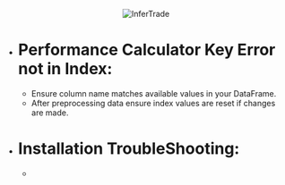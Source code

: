 <p align="center">
  <img src="https://www.infertrade.com/static/media/InferTradeLogo.5c2cc437.svg" alt="InferTrade"/>
</p>


  - # Performance Calculator Key Error not in Index:
      - Ensure column name matches available values in your DataFrame.
      - After preprocessing data ensure index values are reset if changes are made.


  - # Installation TroubleShooting: 
      - 
